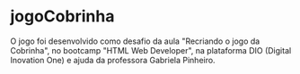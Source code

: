 # jogoCobrinha
O jogo foi desenvolvido como desafio da aula "Recriando o jogo da Cobrinha", no bootcamp "HTML Web Developer", na plataforma DIO (Digital Inovation One) e ajuda da professora Gabriela Pinheiro.
